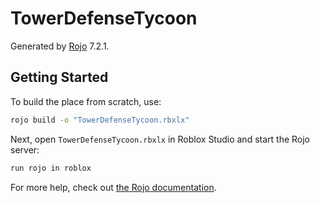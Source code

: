 # TowerDefenseTycoon
Generated by [Rojo](https://github.com/rojo-rbx/rojo) 7.2.1.

## Getting Started
To build the place from scratch, use:

```bash
rojo build -o "TowerDefenseTycoon.rbxlx"
```

Next, open `TowerDefenseTycoon.rbxlx` in Roblox Studio and start the Rojo server:

```bash
run rojo in roblox
```

For more help, check out [the Rojo documentation](https://rojo.space/docs).